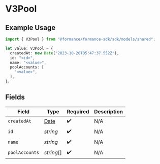 # V3Pool

## Example Usage

```typescript
import { V3Pool } from "@formance/formance-sdk/sdk/models/shared";

let value: V3Pool = {
  createdAt: new Date("2023-10-20T05:47:37.552Z"),
  id: "<id>",
  name: "<value>",
  poolAccounts: [
    "<value>",
  ],
};
```

## Fields

| Field                                                                                         | Type                                                                                          | Required                                                                                      | Description                                                                                   |
| --------------------------------------------------------------------------------------------- | --------------------------------------------------------------------------------------------- | --------------------------------------------------------------------------------------------- | --------------------------------------------------------------------------------------------- |
| `createdAt`                                                                                   | [Date](https://developer.mozilla.org/en-US/docs/Web/JavaScript/Reference/Global_Objects/Date) | :heavy_check_mark:                                                                            | N/A                                                                                           |
| `id`                                                                                          | *string*                                                                                      | :heavy_check_mark:                                                                            | N/A                                                                                           |
| `name`                                                                                        | *string*                                                                                      | :heavy_check_mark:                                                                            | N/A                                                                                           |
| `poolAccounts`                                                                                | *string*[]                                                                                    | :heavy_check_mark:                                                                            | N/A                                                                                           |
